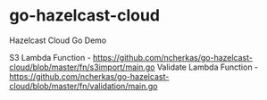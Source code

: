 # go-hazelcast-cloud
Hazelcast Cloud Go Demo

S3 Lambda Function - https://github.com/ncherkas/go-hazelcast-cloud/blob/master/fn/s3import/main.go
Validate Lambda Function - https://github.com/ncherkas/go-hazelcast-cloud/blob/master/fn/validation/main.go
